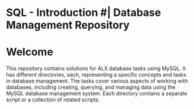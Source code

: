 # SQL - Introduction #| Database Management Repository

# Welcome

This repository contains solutions for ALX database tasks using MySQL. It has different directories, each, representing a specific concepts and tasks in database management. The tasks cover various aspects of working with databases, including creating, querying, and managing data using the MySQL database management system. Each directory contains a separate script or a collection of related scripts.